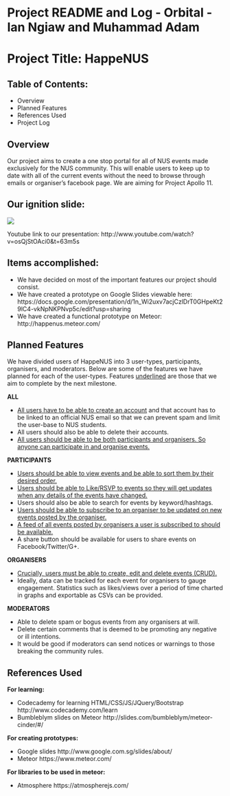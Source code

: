 <h1>Project README and Log - Orbital - Ian Ngiaw and Muhammad Adam</h1>

<h1>Project Title: HappeNUS</h1>

<h2>Table of Contents:</h2>
<ul>
	<li>Overview</li>
    <li>Planned Features</li>
    <li>References Used</li>
    <li>Project Log</li>
</ul>
<h2>Overview</h2>
<p>Our project aims to create a one stop portal for all of NUS events made exclusively for the NUS community. This will enable users to keep up to date with all of the current events without the need to browse through emails or organiser’s facebook page. We are aiming for Project Apollo 11.</p>

<h2>Our ignition slide:</h2>
<img src="http://i.imgur.com/tvGzEQ8.png">
<p>Youtube link to our presentation: http://www.youtube.com/watch?v=osQjStOAci0&t=63m5s</p>

<h2>Items accomplished:</h2>
<ul>
    <li>We have decided on most of the important features our project should consist.</li>
    <li>We have created a prototype on Google Slides viewable here: https://docs.google.com/presentation/d/1n_Wi2uxv7acjCzlDrT0GHpeKt29lC4-vkNpNKPNvp5c/edit?usp=sharing</li>
    <li>We have created a functional prototype on Meteor: http://happenus.meteor.com/</li>
</ul>
<h2>Planned Features</h2>
<p>We have divided users of HappeNUS into 3 user-types, participants, organisers, and moderators. Below are some of the features we have planned for each of the user-types. Features <u>underlined</u> are those that we aim to complete by the next milestone.</p>

<p><b>ALL</b></p>
<ul>
    <li><u>All users have to be able to create an account</u> and that account has to be linked to an official NUS email so that we can prevent spam and limit the user-base to NUS students.</li>
    <li>All users should also be able to delete their accounts.</li>
    <li><u>All users should be able to be both participants and organisers. So anyone can participate in and organise events.</u></li>
</ul>

<p><b>PARTICIPANTS</b></p>
<ul>
    <li><u>Users should be able to view events and be able to sort them by their desired order.</u></li>
    <li><u>Users should be able to Like/RSVP to events so they will get updates when any details of the events have changed.</u></li>
    <li>Users should also be able to search for events by keyword/hashtags.</li>
    <li><u>Users should be able to subscribe to an organiser to be updated on new events posted by the organiser.</u></li>
    <li><u>A feed of all events posted by organisers a user is subscribed to should be available.</u></li>
    <li>A share button should be available for users to share events on Facebook/Twitter/G+.</li>
</ul>

<p><b>ORGANISERS</b></p>
<ul>
    <li><u>Crucially, users must be able to create, edit and delete events (CRUD).</u></li>
    <li>Ideally, data can be tracked for each event for organisers to gauge engagement. Statistics such as likes/views over a period of time charted in graphs and exportable as CSVs can be provided.</li>
</ul>

<p><b>MODERATORS</b></p>
<ul>
    <li>Able to delete spam or bogus events from any organisers at will.</li>
    <li>Delete certain comments that is deemed to be promoting any negative or ill intentions.</li>
    <li>It would be good if moderators can send notices or warnings to those breaking the community rules.</li>
</ul>

<h2>References Used</h2>

<p><b>For learning:</b></p>
<ul>
    <li>Codecademy for learning HTML/CSS/JS/JQuery/Bootstrap http://www.codecademy.com/learn</li>
    <li>Bumbleblym slides on Meteor http://slides.com/bumbleblym/meteor-cinder/#/</li>
</ul>

<p><b>For creating prototypes:</b></p>
<ul>
    <li>Google slides http://www.google.com.sg/slides/about/</li>
    <li>Meteor https://www.meteor.com/</li>
</ul>

<p><b>For libraries to be used in meteor:</b></p>
<ul>
    <li>Atmosphere https://atmospherejs.com/</li>
</ul>